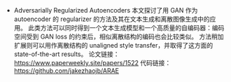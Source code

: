 + Adversarially Regularized Autoencoders
  本文探讨了用 GAN 作为 autoencoder 的 regularizer 的方法及其在文本生成和离散图像生成中的应用。
  此类方法可以同时得到一个文本生成模型和一个高质量的自编码器：编码空间受到 GAN loss 的约束后，相似离散结构的编码也会比较类似。
  方法稍加扩展则可以用作离散结构的 unaligned style transfer，并取得了这方面的 state-of-the-art results。
  论文链接：https://www.paperweekly.site/papers/1522
  代码链接：https://github.com/jakezhaojb/ARAE
